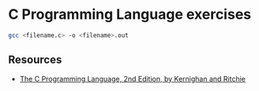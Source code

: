 # C Programming Language exercises

```sh
gcc <filename.c> -o <filename>.out
```

## Resources

- [The C Programming Language, 2nd Edition, by Kernighan and Ritchie](https://clc-wiki.net/wiki/K&R2_solutions)
